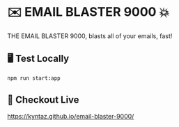 # ✉️ EMAIL BLASTER 9000 💥
THE EMAIL BLASTER 9000, blasts all of your emails, fast!

## 🖥️ Test Locally

```bash
npm run start:app
```

## 🔗 Checkout Live

https://kyntaz.github.io/email-blaster-9000/

